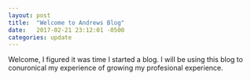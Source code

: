 ```yaml
---
layout: post
title:  "Welcome to Andrews Blog"
date:   2017-02-21 23:12:01 -0500
categories: update
---
```

Welcome,
I figured it was time I started a blog. I will be using this blog to conuronical my experience of growing my profesional experience.


